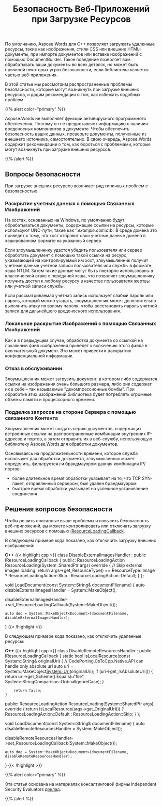 ﻿---
title: Безопасность Веб-Приложений при Загрузке Ресурсов
second_title: Aspose.Words для C++
articleTitle: Безопасность Веб-Приложений При Загрузке Внешних Ресурсов
linktitle: Безопасность Веб-Приложений При Загрузке Внешних Ресурсов
type: docs
description: "Загружать удаленные ресурсы, что может быть причиной угроз безопасности. Рассмотрим распространенные проблемы безопасности и их решения в C++."
weight: 50
url: /ru/cpp/web-applications-security-when-loading-external-resources/
---

По умолчанию, Aspose.Words для C++ позволяет загружать удаленные ресурсы, такие как изображения, стили CSS или внешние HTML-документы, при импорте документов или вставке изображений с помощью DocumentBuilder. Такое поведение позволяет вам обрабатывать ваши документы во всех деталях, но может быть причиной некоторых угроз безопасности, если библиотека является частью веб-приложения.

В этой статье мы рассмотрим распространенные проблемы безопасности, которые могут возникнуть при загрузке внешних ресурсов, и дадим рекомендации о том, как избежать подобных проблем.

{{% alert color="primary" %}}

Aspose.Words не выполняет функции антивирусного программного обеспечения. Поэтому он не предоставляет информацию о наличии вредоносных компонентов в документе. Чтобы обеспечить безопасность ваших данных, проверьте документы, полученные из внешнего источника, самостоятельно. В свою очередь, Aspose.Words содержит рекомендации о том, как бороться с проблемами, которые могут возникнуть при загрузке внешних ресурсов.

{{% /alert %}}

## Вопросы безопасности

При загрузке внешних ресурсов возникает ряд типичных проблем с безопасностью.

### Раскрытие учетных данных с помощью Связанных Изображений

На хостах, основанных на Windows, по умолчанию будут обрабатываться документы, содержащие ссылки на ресурсы, которые используют UNC-пути, такие как *‘\\example.com\a\b*’. В среде домена это приведет к тому, что хост отправит свои учетные данные домена в хэшированном формате на указанный сервер.

Если злоумышленнику удастся убедить пользователя или сервер обработать документ с помощью такой ссылки на ресурс, указывающей на контролируемый им хост, злоумышленник получит учетные данные учетной записи пользователя или службы в формате хэша NTLM. Затем такие данные могут быть повторно использованы в классической атаке с передачей хэша, что позволяет злоумышленнику получить доступ к любому ресурсу в качестве пользователя жертвы или учетной записи службы.

Если рассматриваемая учетная запись использует слабый пароль или пароль, который можно угадать, злоумышленник может дополнительно выполнить атаку по взлому пароля, чтобы восстановить пароль учетной записи для дальнейшего вредоносного использования.

### Локальное раскрытие Изображений с помощью Связанных Изображений

Как и в предыдущем случае, обработка документа со ссылкой на локальный файл изображения приведет к включению этого файла в окончательный документ. Это может привести к раскрытию конфиденциальной информации.

### Отказ в обслуживании

Злоумышленник может загрузить документ, в котором либо содержатся ссылки на изображения очень большого размера, либо они содержат их в себе – так называемые "декомпрессионные бомбы". При обработке этих изображений библиотека будет потреблять огромные объемы памяти и процессорного времени.

### Подделка запросов на стороне Сервера с помощью связанного Контента

Злоумышленник может создать серию документов, содержащих встроенные ссылки на распространенные комбинации внутренних IP-адресов и портов, а затем отправить их в веб-службу, использующую библиотеку Aspose.Words для обработки документов.

Основываясь на продолжительности времени, которое служба использует для обработки документа, злоумышленник может определить, фильтруется ли брандмауэром данная комбинация IP/портов:

- более длительное время обработки указывает на то, что TCP SYN-пакет, отправленный сервером, был удален брандмауэром
- быстрое время обработки указывает на успешное установление соединения

## Решения вопросов безопасности

Чтобы решить описанные выше проблемы и повысить безопасность веб-приложений, вы можете контролировать или отключать загрузку внешних ресурсов с помощью [IResourceLoadingCallback](https://reference.aspose.com/words/cpp/aspose.words.loading/iresourceloadingcallback/).

В следующем примере кода показано, как отключить загрузку внешних изображений:

**С++**
{{< highlight cpp >}}
class DisableExternalImagesHandler : public IResourceLoadingCallback
{
public:
	ResourceLoadingAction ResourceLoading(System::SharedPtr<ResourceLoadingArgs> args) override
	{
		// Skip external images loading.
		return args->get_ResourceType() == ResourceType::Image
			? ResourceLoadingAction::Skip
			: ResourceLoadingAction::Default;
		}
};

void LoadDocument(const System::String& documentFilename)
{
	auto disableExternalImagesHandler = System::MakeObject<LoadOptions>();

disableExternalImagesHandler->set_ResourceLoadingCallback(System::MakeObject<DisableExternalImagesHandler>());

	auto doc = System::MakeObject<Document>(documentFilename, disableExternalImagesHandler);
}
{{< /highlight >}}

В следующем примере кода показано, как отключить удаленные ресурсы:

**С++**
{{< highlight cpp >}}
class DisableRemoteResourcesHandler : public IResourceLoadingCallback
{
	static bool IsLocalResource(const System::String& originalUri)
	{
		// CodePorting.CsToCpp.Native.API can handle only absolute uri
		auto uri = System::MakeObject<System::Uri>(originalUri);
		if (uri->get_IsAbsoluteUri())
		{
			return uri->get_Scheme().Equals(u"file", System::StringComparison::OrdinalIgnoreCase);
		}

		return false;
	}
public:
	ResourceLoadingAction ResourceLoading(System::SharedPtr<ResourceLoadingArgs> args) override
	{
		return IsLocalResource(args->get_OriginalUri())
			? ResourceLoadingAction::Default
			: ResourceLoadingAction::Skip;
	}
};

void LoadDocument(const System::String& documentFilename)
{
	auto disableRemoteResourcesHandler = System::MakeObject<LoadOptions>();

disableRemoteResourcesHandler->set_ResourceLoadingCallback(System::MakeObject<DisableRemoteResourcesHandler>());

	auto doc = System::MakeObject<Document>(documentFilename, disableRemoteResourcesHandler);
}
{{< /highlight >}}

{{% alert color="primary" %}}

Эта статья основана на материалах консалтинговой фирмы Independent Security Evaluators [доклад](ise-aspose-report.pdf).

{{% /alert %}}
